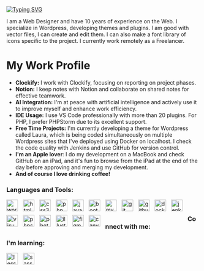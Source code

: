 [![Typing SVG](https://readme-typing-svg.demolab.com?font=Montserrat&weight=500&size=35&pause=1000&width=435&lines=Hello+%F0%9F%91%8F+I'm+Murat)](https://git.io/typing-svg)

I am a Web Designer and have 10 years of experience on the Web. I specialize in Wordpress, developing themes and plugins. I am good with vector files, I can create and edit them. I can also make a font library of icons specific to the project. I currently work remotely as a Freelancer.

# My Work Profile

- **Clockify:** I work with Clockify, focusing on reporting on project phases.
- **Notion:** I keep notes with Notion and collaborate on shared notes for effective teamwork.
- **AI Integration:** I'm at peace with artificial intelligence and actively use it to improve myself and enhance work efficiency.
- **IDE Usage:** I use VS Code professionally with more than 20 plugins. For PHP, I prefer PHPStorm due to its excellent support.
- **Free Time Projects:** I'm currently developing a theme for Wordpress called Laura, which is being coded simultaneously on multiple Wordpress sites that I've deployed using Docker on localhost. I check the code quality with Jenkins and use GitHub for version control.
- **I'm an Apple lover**: I do my development on a MacBook and check GitHub on an iPad, and it's fun to browse from the iPad at the end of the day before approving and merging my development.
- **And of course I love drinking coffee!**

<h3>Languages and Tools:</h3>
<img align="left" alt="wordpress" width="30px" style="padding:0 10px 10px 0;" src="https://cdn.jsdelivr.net/gh/devicons/devicon/icons/wordpress/wordpress-plain.svg"/>
<img align="left" alt="html5" width="30px" style="padding:0 10px 10px 0;" src="https://cdn.jsdelivr.net/gh/devicons/devicon/icons/html5/html5-original-wordmark.svg"/>
<img align="left" alt="css3" width="30px" style="padding:0 10px 10px 0;" src="https://cdn.jsdelivr.net/gh/devicons/devicon/icons/css3/css3-original-wordmark.svg"/>
<img align="left" alt="php" width="30px" style="padding:0 10px 10px 0;" src="https://cdn.jsdelivr.net/gh/devicons/devicon/icons/php/php-plain.svg"/>
<img align="left" alt="javascript" width="30px" style="padding:0 10px 10px 0;" src="https://cdn.jsdelivr.net/gh/devicons/devicon/icons/javascript/javascript-original.svg"/>
<img align="left" alt="bootstrap" width="30px" style="padding:0 10px 10px 0;" src="https://cdn.jsdelivr.net/gh/devicons/devicon/icons/bootstrap/bootstrap-plain.svg"/>
<img align="left" alt="mysql" width="30px" style="padding:0 10px 10px 0;" src="https://cdn.jsdelivr.net/gh/devicons/devicon/icons/mysql/mysql-original.svg"/>
<img align="left" alt="git" width="30px" style="padding:0 10px 10px 0;" src="https://cdn.jsdelivr.net/gh/devicons/devicon/icons/git/git-original.svg"/>
<img align="left" alt="github" width="30px" style="padding:0 10px 10px 0;" src="https://cdn.jsdelivr.net/gh/devicons/devicon/icons/github/github-original.svg" />
<img align="left" alt="docker" width="30px" style="padding:0 10px 10px 0;" src="https://cdn.jsdelivr.net/gh/devicons/devicon/icons/docker/docker-plain.svg"/>
<img align="left" alt="jenkins" width="30px" style="padding:0 10px 10px 0;" src="https://cdn.jsdelivr.net/gh/devicons/devicon/icons/jenkins/jenkins-original.svg"/>
<img align="left" alt="visualstudiocode" width="30px" style="padding:0 10px 10px 0;" src="https://cdn.jsdelivr.net/gh/devicons/devicon/icons/vscode/vscode-original.svg"/>
<img align="left" alt="phpstorm" width="30px" style="padding:0 10px 10px 0;" src="https://cdn.jsdelivr.net/gh/devicons/devicon/icons/phpstorm/phpstorm-original.svg"/>
<img align="left" alt="photoshop" width="30px" style="padding:0 10px 10px 0;" src="https://cdn.jsdelivr.net/gh/devicons/devicon/icons/photoshop/photoshop-plain.svg"/>
<img align="left" alt="illustrator" width="30px" style="padding:0 10px 10px 0;" src="https://cdn.jsdelivr.net/gh/devicons/devicon/icons/illustrator/illustrator-plain.svg"/>
<img align="left" alt="figma" width="30px" style="padding:0 10px 10px 0;" src="https://cdn.jsdelivr.net/gh/devicons/devicon/icons/figma/figma-original.svg"/>
<img align="left" alt="canva" width="30px" style="padding:0 10px 10px 0;" src="https://cdn.jsdelivr.net/gh/devicons/devicon/icons/canva/canva-original.svg"/>

<br>

<h3>Connect with me:</h3>
<h3>I'm learning:</h3>
<img align="left" alt="less" width="30px" style="padding:0 10px 10px 0;" src="https://cdn.jsdelivr.net/gh/devicons/devicon/icons/less/less-plain-wordmark.svg"/>
<img align="left" alt="sass" width="30px" style="padding:0 10px 10px 0;" src="https://cdn.jsdelivr.net/gh/devicons/devicon/icons/sass/sass-original.svg"/>
